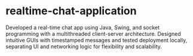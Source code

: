 # realtime-chat-application
Developed a real-time chat app using Java, Swing, and socket programming with a multithreaded client-server architecture. Designed intuitive GUIs with timestamped messages and tested deployment locally, separating UI and networking logic for flexibility and scalability.
